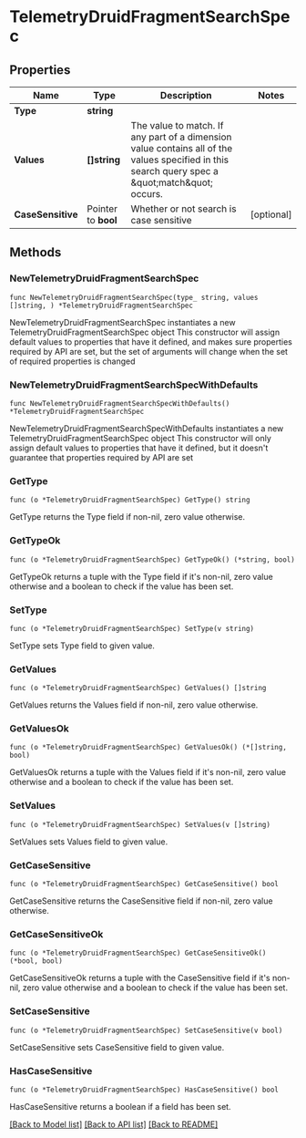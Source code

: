 # TelemetryDruidFragmentSearchSpec

## Properties

Name | Type | Description | Notes
------------ | ------------- | ------------- | -------------
**Type** | **string** |  | 
**Values** | **[]string** | The value to match.  If any part of a dimension value contains all of the values specified in this search query spec a \&quot;match\&quot; occurs. | 
**CaseSensitive** | Pointer to **bool** | Whether or not search is case sensitive | [optional] 

## Methods

### NewTelemetryDruidFragmentSearchSpec

`func NewTelemetryDruidFragmentSearchSpec(type_ string, values []string, ) *TelemetryDruidFragmentSearchSpec`

NewTelemetryDruidFragmentSearchSpec instantiates a new TelemetryDruidFragmentSearchSpec object
This constructor will assign default values to properties that have it defined,
and makes sure properties required by API are set, but the set of arguments
will change when the set of required properties is changed

### NewTelemetryDruidFragmentSearchSpecWithDefaults

`func NewTelemetryDruidFragmentSearchSpecWithDefaults() *TelemetryDruidFragmentSearchSpec`

NewTelemetryDruidFragmentSearchSpecWithDefaults instantiates a new TelemetryDruidFragmentSearchSpec object
This constructor will only assign default values to properties that have it defined,
but it doesn't guarantee that properties required by API are set

### GetType

`func (o *TelemetryDruidFragmentSearchSpec) GetType() string`

GetType returns the Type field if non-nil, zero value otherwise.

### GetTypeOk

`func (o *TelemetryDruidFragmentSearchSpec) GetTypeOk() (*string, bool)`

GetTypeOk returns a tuple with the Type field if it's non-nil, zero value otherwise
and a boolean to check if the value has been set.

### SetType

`func (o *TelemetryDruidFragmentSearchSpec) SetType(v string)`

SetType sets Type field to given value.


### GetValues

`func (o *TelemetryDruidFragmentSearchSpec) GetValues() []string`

GetValues returns the Values field if non-nil, zero value otherwise.

### GetValuesOk

`func (o *TelemetryDruidFragmentSearchSpec) GetValuesOk() (*[]string, bool)`

GetValuesOk returns a tuple with the Values field if it's non-nil, zero value otherwise
and a boolean to check if the value has been set.

### SetValues

`func (o *TelemetryDruidFragmentSearchSpec) SetValues(v []string)`

SetValues sets Values field to given value.


### GetCaseSensitive

`func (o *TelemetryDruidFragmentSearchSpec) GetCaseSensitive() bool`

GetCaseSensitive returns the CaseSensitive field if non-nil, zero value otherwise.

### GetCaseSensitiveOk

`func (o *TelemetryDruidFragmentSearchSpec) GetCaseSensitiveOk() (*bool, bool)`

GetCaseSensitiveOk returns a tuple with the CaseSensitive field if it's non-nil, zero value otherwise
and a boolean to check if the value has been set.

### SetCaseSensitive

`func (o *TelemetryDruidFragmentSearchSpec) SetCaseSensitive(v bool)`

SetCaseSensitive sets CaseSensitive field to given value.

### HasCaseSensitive

`func (o *TelemetryDruidFragmentSearchSpec) HasCaseSensitive() bool`

HasCaseSensitive returns a boolean if a field has been set.


[[Back to Model list]](../README.md#documentation-for-models) [[Back to API list]](../README.md#documentation-for-api-endpoints) [[Back to README]](../README.md)


